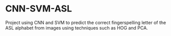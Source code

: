 # CNN-SVM-ASL
Project using CNN and SVM to predict the correct fingerspelling letter of the ASL alphabet from images using techniques such as HOG and PCA.
